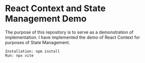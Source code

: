 # React Context and State Management Demo

The purpose of this repository is to serve as a demonstration of implementation. I have implemented the demo of React Context for purposes of State Management.

    Installation: npm install
    Run: npx vite
